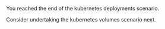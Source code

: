 You reached the end of the kubernetes deployments scenario.

Consider undertaking the kubernetes volumes scenario next. 
